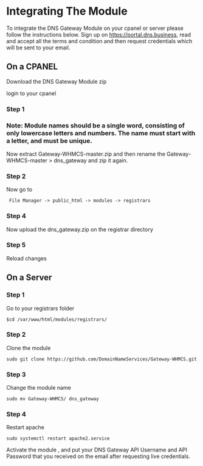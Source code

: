 # Integrating The Module

To integrate the DNS Gateway Module on your cpanel or server please follow the instructions below.
Sign up on https://portal.dns.business, read and accept all the terms and condition and then request credentials which will be sent to your email.

## On a CPANEL

Download the DNS Gateway Module zip

login to your cpanel

### Step 1

### Note: Module names should be a single word, consisting of only lowercase letters and numbers. The name must start with a letter, and must be unique.


Now extract Gateway-WHMCS-master.zip and then rename the Gateway-WHMCS-master > dns_gateway and zip it again.


### Step 2

Now go to
```
 File Manager -> public_html -> modules -> registrars
```

### Step 4

Now upload the dns_gateway.zip on the registrar directory

### Step 5 

Reload changes



## On a Server

### Step 1 

Go to your registrars folder
```
$cd /var/www/html/modules/registrars/
```
### Step 2

Clone the module
```
sudo git clone https://github.com/DomainNameServices/Gateway-WHMCS.git
```
### Step 3

Change the module name
```
sudo mv Gateway-WHMCS/ dns_gateway
```
### Step 4

Restart apache 
```
sudo systemctl restart apache2.service
```

Activate the module , and put your DNS Gateway API Username and API Password that you received on the email after requesting live credentials.
